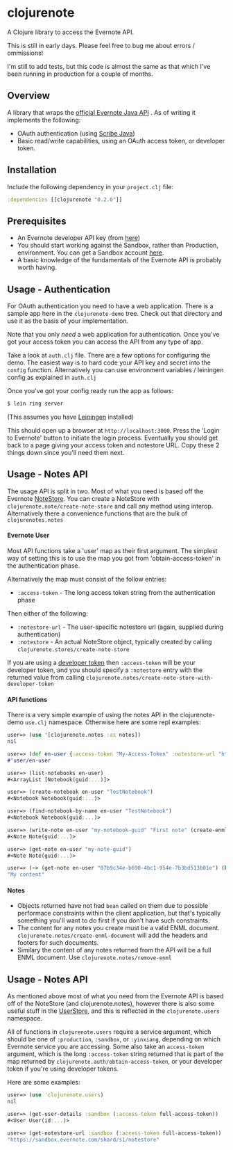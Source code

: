 clojurenote
===========

A Clojure library to access the Evernote API. 

This is still in early days. Please feel free to bug me about errors / ommissions!

I'm still to add tests, but this code is almost the same as that which I've been running in production for a couple of months.

Overview
-------------

A library that wraps the [official Evernote Java API](https://github.com/evernote/evernote-sdk-java) . As of writing it implements the following:

* OAuth authentication (using [Scribe Java](https://github.com/fernandezpablo85/scribe-java))
* Basic read/write capabilities, using an OAuth access token, or developer token.

Installation
-------------

Include the following dependency in your `project.clj` file:

```clojure
:dependencies [[clojurenote "0.2.0"]]
```

Prerequisites
---------------

* An Evernote developer API key (from [here](http://dev.evernote.com/doc/))
* You should start working against the Sandbox, rather than Production, environment. You can get a Sandbox account [here](https://sandbox.evernote.com/Registration.action).
* A basic knowledge of the fundamentals of the Evernote API is probably worth having.

Usage - Authentication
-------------------------

For OAuth authentication you need to have a web application. There is a sample app here in the `clojurenote-demo` tree. Check out that directory and use it as the basis of your implementation.

Note that you only *need* a web application for authentication. Once you've got your access token you can access the API from any type of app.

Take a look at `auth.clj` file. There are a few options for configuring the demo. The easiest way is to hard code your API key and secret into the `config` function. Alternatively you can use environment variables / leiningen config as explained in `auth.clj`

Once you've got your config ready run the app as follows:

```bash
$ lein ring server
```
(This assumes you have [Leiningen](http://leiningen.org/) installed)

This should open up a browser at `http://localhost:3000`. Press the 'Login to Evernote' button to initiate the login process. Eventually you should get back to a page giving your
access token and notestore URL. Copy these 2 things down since you'll need them next.

Usage - Notes API
------------------------

The usage API is split in two. Most of what you need is based off the Evernote [NoteStore](http://dev.evernote.com/doc/reference/javadoc/com/evernote/edam/notestore/NoteStore.Client.html). You can create a NoteStore with `clojurenote.note/create-note-store` and call any method using interop. Alternatively there a convenience functions that are the bulk of `clojurenotes.notes`

#### Evernote User

Most API functions take a 'user' map as their first argument. The simplest way of setting this is to use the map you got from 'obtain-access-token' in the authentication phase.

Alternatively the map must consist of the follow entries:

* `:access-token` - The long access token string from the authentication phase

Then either of the following:

* `:notestore-url` - The user-specific notestore url (again, supplied during authentication)
* `:notestore` - An actual NoteStore object, typically created by calling `clojurenote.stores/create-note-store`

If you are using a [developer token](http://dev.evernote.com/doc/articles/authentication.php#devtoken) then `:access-token` will be your developer token, and you should specify a `:notestore` entry with the returned value from calling `clojurenote.notes/create-note-store-with-developer-token`

#### API functions

There is a very simple example of using the notes API in the clojurenote-demo `use.clj` namespace. Otherwise here are some repl examples:

``` clj
user=> (use '[clojurenote.notes :as notes])
nil

user=> (def en-user {:access-token "My-Access-Token" :notestore-url "https://sandbox.evernote.com/shard/s1/notestore"})
#'user/en-user

user=> (list-notebooks en-user)
#<ArrayList [Notebook(guid:...)]>

user=> (create-notebook en-user "TestNotebook")
#<Notebook Notebook(guid:...)>

user=> (find-notebook-by-name en-user "TestNotebook")
#<Notebook Notebook(guid:...)>

user=> (write-note en-user "my-notebook-guid" "First note" (create-enml-document "My content") nil nil)
#<Note Note(guid:...)>

user=> (get-note en-user "my-note-guid")
#<Note Note(guid:...)>

user=> (-> (get-note en-user "07b9c34e-b690-4bc1-954e-7b3bd513b01e") (bean) (:content) (remove-enml))
"My content"
``` 

#### Notes

* Objects returned have not had `bean` called on them due to possible performace constraints within the client application, but that's typically something you'll want to do first if you don't have such constraints.
* The content for any notes you create must be a valid ENML document. `clojurenote.notes/create-enml-document` will add the headers and footers for such documents.
* Similary the content of any notes returned from the API will be a full ENML document. Use `clojurenote.notes/remove-enml`

Usage - Notes API
------------------------

As mentioned above most of what you need from the Evernote API is based off of the NoteStore (and clojurenote.notes), however there is also some useful stuff in the [UserStore](http://dev.evernote.com/doc/reference/javadoc/com/evernote/edam/userstore/UserStore.Client.html), and this is reflected in the `clojurenote.users` namespace.

All of functions in `clojurenote.users` require a service argument, which should be one of `:production`, `:sandbox`, or `:yinxiang`, depending on which Evernote service you are accessing. Some also take an `access-token` argument, which is the long `:access-token` string returned that is part of the map returned by `clojurenote.auth/obtain-access-token`, or your developer token if you're using developer tokens.

Here are some examples:

```clj
user=> (use 'clojurenote.users)
nil

user=> (get-user-details :sandbox (:access-token full-access-token))
#<User User(id:...)>

user=> (get-notestore-url :sandbox (:access-token full-access-token))
"https://sandbox.evernote.com/shard/s1/notestore"
```